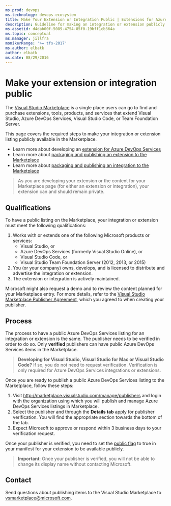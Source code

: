 ```yaml
---
ms.prod: devops
ms.technology: devops-ecosystem
title: Make Your Extension or Integration Public | Extensions for Azure DevOps Services
description: Guideline for making an integration or extension publicly visible on the Visual Studio Marketplace
ms.assetid: d4dab00f-5089-4754-85f0-19bff1cb364a
ms.topic: conceptual
ms.manager: jillfra
monikerRange: '>= tfs-2017'
ms.author: elbatk
author: elbatk
ms.date: 08/29/2016
---
```


# Make your extension or integration public

The [Visual Studio Marketplace](https://marketplace.visualstudio.com/azuredevops) is a single place users can go to find and purchase extensions, tools, products, and services that extend Visual Studio, Azure DevOps Services, Visual Studio Code, or Team Foundation Server. 

This page covers the required steps to make your integration or extension listing publicly available in the Marketplace. 

* Learn more about developing an [extension for Azure DevOps Services](../index.md)
* Learn more about [packaging and publishing an extension to the Marketplace](./overview.md)
* Learn more about [packaging and publishing an integration to the Marketplace](./integration.md)


> As you are developing your extension or the content for your Marketplace page (for either an extension or integration), your extension can and should remain private.

## Qualifications

To have a public listing on the Marketplace, your integration or extension must meet the following qualifications:

1. Works with or extends one of the following Microsoft products or services:
   * Visual Studio, or
   * Azure DevOps Services (formerly Visual Studio Online), or
   * Visual Studio Code, or
   * Visual Studio Team Foundation Server (2012, 2013, or 2015)
2. You (or your company) owns, develops, and is licensed to distribute and advertise the integration or extension.
3. The extension or integration is actively maintained.

Microsoft might also request a demo and to review the content planned for your Marketplace entry. For more details, refer to the [Visual Studio Marketplace Publisher Agreement](https://cdn.vsassets.io/v/M146_20190123.39/_content/Visual-Studio-Marketplace-Publisher-Agreement.pdf), which you agreed to when creating your publisher.

## Process

The process to have a public Azure DevOps Services listing for an integration or extension is the same. The publisher needs to be verified in order to do so. Only **verified** publishers can have public Azure DevOps Services items in the Marketplace.

> **Developing for Visual Studio, Visual Studio for Mac or Visual Studio Code?** If so, you do not need to request verification. Verification is only required for Azure DevOps Services integrations or extensions.

Once you are ready to publish a public Azure DevOps Services listing to the Marketplace, follow these steps:

1. Visit http://marketplace.visualstudio.com/manage/publishers and login with the organization using which you will publish and manage Azure DevOps Services listings in Marketplace.
2. Select the publisher and through the **Details tab** apply for publisher verification. You will find the appropriate section towards the bottom of the tab.
3. Expect Microsoft to approve or respond within 3 business days to your verification request.

Once your publisher is verified, you need to set the [public flag](../develop/manifest.md#public-flag) to true in your manifest for your extension to be available publicly.

> **Important**: Once your publisher is verified, you will not be able to change its display name without contacting Microsoft.

## Contact

Send questions about publishing items to the Visual Studio Marketplace to [vsmarketplace@microsoft.com](http://aka.ms/vsmarketplace-contact).
